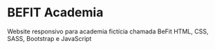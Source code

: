 # BEFIT Academia
Website responsivo para academia fictícia chamada BeFit HTML, CSS, SASS, Bootstrap e JavaScript
